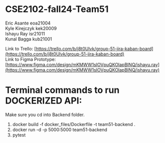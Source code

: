 # CSE2102-fall24-Team51

Eric Asante eoa21004<br>
Kyle Kirejczyk kek20009<br>
Ishayu Ray isr21011<br>
Kunal Bagga kub21001<br>

Link to Trello: [https://trello.com/b/j8t0Ulvk/group-51-jira-kaban-board](https://trello.com/b/j8t0Ulvk/group-51-jira-kaban-board)<br>
Link to Figma Prototype: [https://www.figma.com/design/mKMWW1sIOVpuQKOlapBINQ/ishayu.ray](https://www.figma.com/design/mKMWW1sIOVpuQKOlapBINQ/ishayu.ray)<br>

# Terminal commands to run DOCKERIZED API:<br>
Make sure you cd into Backend folder.<br>
1. docker build -f docker_files/Dockerfile -t team51-backend .<br>
2. docker run -d -p 5000:5000 team51-backend<br>
3. pytest
